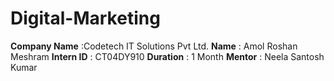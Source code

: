 # Digital-Marketing
**Company Name** :Codetech IT Solutions Pvt Ltd.
**Name** : Amol Roshan Meshram
**Intern ID** : CT04DY910
**Duration** : 1 Month
**Mentor** : Neela Santosh Kumar

